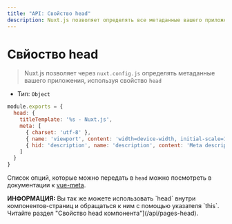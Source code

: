 ```yaml
---
title: "API: Свойство head"
description: Nuxt.js позволяет определять все метаданные вашего приложения через nuxt.config.js
---
```


# Свйоство head

> Nuxt.js позволяет через `nuxt.config.js` определять метаданные вашего приложения, используя свойство `head`

- Тип: `Object`

```js
module.exports = {
  head: {
    titleTemplate: '%s - Nuxt.js',
    meta: [
      { charset: 'utf-8' },
      { name: 'viewport', content: 'width=device-width, initial-scale=1' },
      { hid: 'description', name: 'description', content: 'Meta description' }
    ]
  }
}
```

Список опций, которые можно передать в `head` можно посмотреть в документации к [vue-meta](https://github.com/declandewet/vue-meta#recognized-metainfo-properties).

<p class="Alert Alert--teal"><b>ИНФОРМАЦИЯ:</b> 
Вы так же можете использовать `head` внутри компонентов-страниц и обращаться к ним с помощью указателя `this`. Читайте раздел "Свойство head компонента"](/api/pages-head).
</p>
